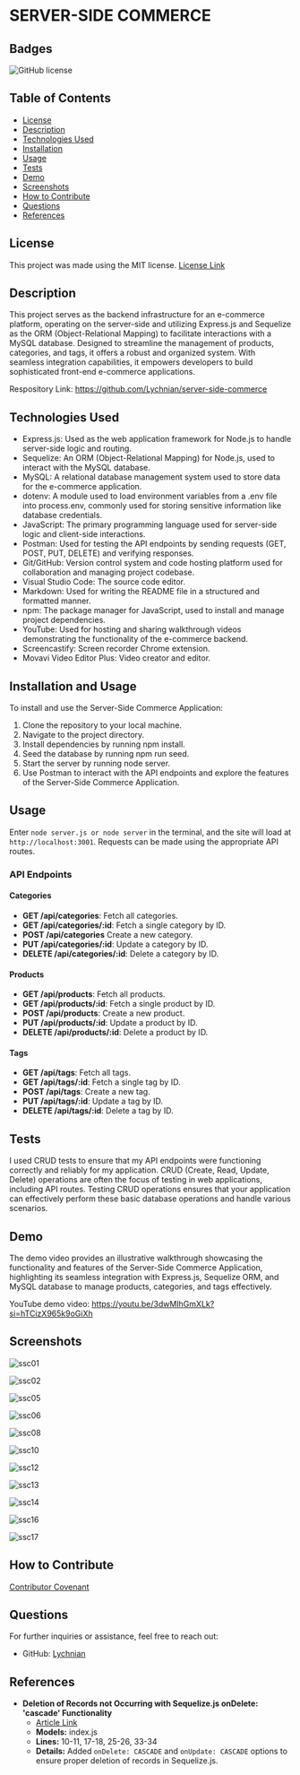 # SERVER-SIDE COMMERCE



## Badges
![GitHub license](https://img.shields.io/badge/license-MIT-blue.svg)



## Table of Contents
- [License](#license)
- [Description](#description)
- [Technologies Used](#technologies-used)
- [Installation](#installation)
- [Usage](#usage)
- [Tests](#tests)
- [Demo](#demo)
- [Screenshots](#screenshots)
- [How to Contribute](#how-to-contribute)
- [Questions](#questions)
- [References](#references)



## License
This project was made using the MIT license. [License Link](LICENSE)



## Description

This project serves as the backend infrastructure for an e-commerce platform, operating on the server-side and utilizing Express.js and Sequelize as the ORM (Object-Relational Mapping) to facilitate interactions with a MySQL database. Designed to streamline the management of products, categories, and tags, it offers a robust and organized system. With seamless integration capabilities, it empowers developers to build sophisticated front-end e-commerce applications.

Respository Link: https://github.com/Lychnian/server-side-commerce



## Technologies Used

- Express.js: Used as the web application framework for Node.js to handle server-side logic and routing.
- Sequelize: An ORM (Object-Relational Mapping) for Node.js, used to interact with the MySQL database.
- MySQL: A relational database management system used to store data for the e-commerce application.
- dotenv: A module used to load environment variables from a .env file into process.env, commonly used for storing sensitive information like database credentials.
- JavaScript: The primary programming language used for server-side logic and client-side interactions.
- Postman: Used for testing the API endpoints by sending requests (GET, POST, PUT, DELETE) and verifying responses.
- Git/GitHub: Version control system and code hosting platform used for collaboration and managing project codebase.
- Visual Studio Code: The source code editor.
- Markdown: Used for writing the README file in a structured and formatted manner.
- npm: The package manager for JavaScript, used to install and manage project dependencies.
- YouTube: Used for hosting and sharing walkthrough videos demonstrating the functionality of the e-commerce backend.
- Screencastify: Screen recorder Chrome extension.
- Movavi Video Editor Plus: Video creator and editor.


## Installation and Usage

To install and use the Server-Side Commerce Application:

1. Clone the repository to your local machine.
2. Navigate to the project directory.
3. Install dependencies by running npm install.
4. Seed the database by running npm run seed.
5. Start the server by running node server.
6. Use Postman to interact with the API endpoints and explore the features of the Server-Side Commerce Application.



## Usage
Enter `node server.js or node server` in the terminal, and the site will load at `http://localhost:3001`. 
Requests can be made using the appropriate API routes.

### API Endpoints

#### Categories

- **GET /api/categories**: Fetch all categories.
- **GET /api/categories/:id**: Fetch a single category by ID.
- **POST /api/categories** Create a new category.
- **PUT /api/categories/:id**: Update a category by ID.
- **DELETE /api/categories/:id**: Delete a category by ID.

#### Products

- **GET /api/products**: Fetch all products.
- **GET /api/products/:id**: Fetch a single product by ID.
- **POST /api/products**: Create a new product.
- **PUT /api/products/:id**: Update a product by ID.
- **DELETE /api/products/:id**: Delete a product by ID.

#### Tags

- **GET /api/tags**: Fetch all tags.
- **GET /api/tags/:id**: Fetch a single tag by ID.
- **POST /api/tags**: Create a new tag.
- **PUT /api/tags/:id**: Update a tag by ID.
- **DELETE /api/tags/:id**: Delete a tag by ID.




## Tests

I used CRUD tests to ensure that my API endpoints were functioning correctly and reliably for my application. CRUD (Create, Read, Update, Delete) operations are often the focus of testing in web applications, including API routes. Testing CRUD operations ensures that your application can effectively perform these basic database operations and handle various scenarios.




## Demo

The demo video provides an illustrative walkthrough showcasing the functionality and features of the Server-Side Commerce Application, highlighting its seamless integration with Express.js, Sequelize ORM, and MySQL database to manage products, categories, and tags effectively.

YouTube demo video: https://youtu.be/3dwMIhGmXLk?si=hTCizX965k9oGiXh



## Screenshots



![ssc01](https://github.com/Lychnian/server-side-commerce/assets/140586279/f696e716-0508-4622-8852-e0c340e78d09)




![ssc02](https://github.com/Lychnian/server-side-commerce/assets/140586279/414571ee-f57a-4422-9605-06e2b8334b46)




![ssc05](https://github.com/Lychnian/server-side-commerce/assets/140586279/7fa83dab-21c7-4499-b9c6-1d33d82dd2f8)




![ssc06](https://github.com/Lychnian/server-side-commerce/assets/140586279/6f375d4e-f781-4e1f-8931-7647c68d622d)




![ssc08](https://github.com/Lychnian/server-side-commerce/assets/140586279/a841df89-6ecf-4fc3-91e8-4f1c1f2fa357)




![ssc10](https://github.com/Lychnian/server-side-commerce/assets/140586279/c2f3d747-aece-43ec-afc6-971c2d07d20a)




![ssc12](https://github.com/Lychnian/server-side-commerce/assets/140586279/a4a3930d-a10c-4bbf-bba0-237d355d2ce4)




![ssc13](https://github.com/Lychnian/server-side-commerce/assets/140586279/e523d684-be8f-43f3-984e-f57dac1f5c5c)



![ssc14](https://github.com/Lychnian/server-side-commerce/assets/140586279/07a9b4a8-72c8-421c-95d6-c12f0c298d10)




![ssc16](https://github.com/Lychnian/server-side-commerce/assets/140586279/fbb2179d-5a3a-4100-b158-d596d83959a6)




![ssc17](https://github.com/Lychnian/server-side-commerce/assets/140586279/be9f4b63-6d34-41c4-9596-2fd0d40fc212)





## How to Contribute

[Contributor Covenant](https://www.contributor-covenant.org/)  




## Questions
For further inquiries or assistance, feel free to reach out:
- GitHub: [Lychnian](https://github.com/Lychnian)



## References

- **Deletion of Records not Occurring with Sequelize.js onDelete: 'cascade' Functionality**
  - [Article Link](https://copyprogramming.com/howto/sequelize-js-ondelete-cascade-is-not-deleting-records-sequelize#sequelize-how-to-set-on-delete-cascade)
  - **Models:** index.js
  - **Lines:** 10-11, 17-18, 25-26, 33-34
  - **Details:** Added `onDelete: CASCADE` and `onUpdate: CASCADE` options to ensure proper deletion of records in Sequelize.js.
